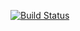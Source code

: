 [![Build Status](https://bugbare.visualstudio.com/bugbareAPI/_apis/build/status/bugbare.bugbareAPI?branchName=master)](https://bugbare.visualstudio.com/bugbareAPI/_build/latest?definitionId=5&branchName=master)
